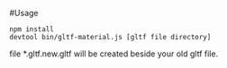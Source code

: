 #Usage
```
npm install
devtool bin/gltf-material.js [gltf file directory]
```
file *.gltf.new.gltf will be created beside your old gltf file.
